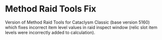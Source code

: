 # Method Raid Tools Fix

Version of Method Raid Tools for Cataclysm Classic (base version 5160) which fixes incorrect item level values in raid
inspect window (relic slot item levels were incorrectly added to calculation).
